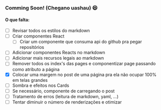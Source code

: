 <!--
title: "Início"
link: "/"
author: taffarel55
date: 22-10-2012
-->

### Comming Soon! (Chegano uashau) 😄

#### O que falta:

- [ ] Revisar todos os estilos do markdown
- [ ] Criar componentes React
  - [ ] Criar um componente que consuma api do github pra pegar repositórios
- [ ] Adicionar componentes Reacts no markdown
- [ ] Adicionar mais recursos legais ao markdown
- [ ] Remover todos os index's das pages e componentizar page passando como atributo a página
- [x] Colocar uma margem no post de uma página pra ela não ocupar 100% em telas grandes
- [ ] Sombra e efeitos nos Cards
- [ ] Se necessário, componente de carregando o post
- [ ] Tratamento de erros (leitura de markdown, yaml, ...)
- [ ] Tentar diminuir o número de renderizações e otimizar
